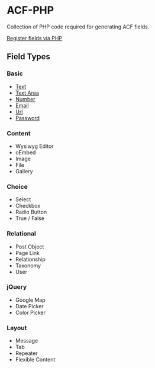 # ACF-PHP
Collection of PHP code required for generating ACF fields.

[Register fields via PHP](http://www.advancedcustomfields.com/resources/register-fields-via-php/)

## Field Types
### Basic
* [Text](field_types/text.php)
* [Text Area](field_types/textarea.php)
* [Number](field_types/number.php)
* [Email](field_types/email.php)
* [Url](field_types/url.php)
* [Password](field_types/password.php)
### Content
* Wysiwyg Editor
* oEmbed
* Image
* File
* Gallery

### Choice
* Select
* Checkbox
* Radio Button
* True / False

### Relational
* Post Object
* Page Link
* Relationship
* Taxonomy
* User

### jQuery
* Google Map
* Date Picker
* Color Picker

### Layout
* Message
* Tab
* Repeater
* Flexible Content